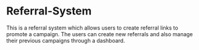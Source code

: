 # Referral-System
This is a referral system which allows users to create referral links to promote a campaign. The users can create new referrals and also manage their previous campaigns through a dashboard.
